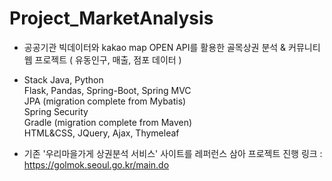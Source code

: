# Project_MarketAnalysis

- 공공기관 빅데이터와 kakao map OPEN API를 활용한 골목상권 분석 & 커뮤니티 웹 프로젝트
  ( 유동인구, 매출, 점포 데이터 )
  
- Stack
Java, Python  
Flask, Pandas, Spring-Boot, Spring MVC  
JPA (migration complete from Mybatis)  
Spring Security  
Gradle (migration complete from Maven)  
HTML&CSS, JQuery, Ajax, Thymeleaf  
  
- 기존 '우리마을가게 상권분석 서비스' 사이트를 레퍼런스 삼아 프로젝트 진행
  링크 : https://golmok.seoul.go.kr/main.do
